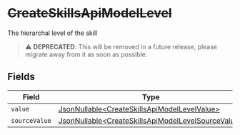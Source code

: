 # ~~CreateSkillsApiModelLevel~~

The hierarchal level of the skill

> :warning: **DEPRECATED**: This will be removed in a future release, please migrate away from it as soon as possible.


## Fields

| Field                                                                                                                  | Type                                                                                                                   | Required                                                                                                               | Description                                                                                                            |
| ---------------------------------------------------------------------------------------------------------------------- | ---------------------------------------------------------------------------------------------------------------------- | ---------------------------------------------------------------------------------------------------------------------- | ---------------------------------------------------------------------------------------------------------------------- |
| `value`                                                                                                                | [JsonNullable\<CreateSkillsApiModelLevelValue>](../../models/components/CreateSkillsApiModelLevelValue.md)             | :heavy_minus_sign:                                                                                                     | N/A                                                                                                                    |
| `sourceValue`                                                                                                          | [JsonNullable\<CreateSkillsApiModelLevelSourceValue>](../../models/components/CreateSkillsApiModelLevelSourceValue.md) | :heavy_minus_sign:                                                                                                     | N/A                                                                                                                    |